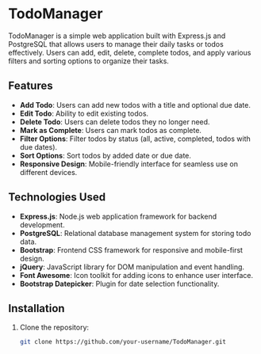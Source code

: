 # TodoManager

TodoManager is a simple web application built with Express.js and PostgreSQL that allows users to manage their daily tasks or todos effectively. Users can add, edit, delete, complete todos, and apply various filters and sorting options to organize their tasks.

## Features

- **Add Todo**: Users can add new todos with a title and optional due date.
- **Edit Todo**: Ability to edit existing todos.
- **Delete Todo**: Users can delete todos they no longer need.
- **Mark as Complete**: Users can mark todos as complete.
- **Filter Options**: Filter todos by status (all, active, completed, todos with due dates).
- **Sort Options**: Sort todos by added date or due date.
- **Responsive Design**: Mobile-friendly interface for seamless use on different devices.

## Technologies Used

- **Express.js**: Node.js web application framework for backend development.
- **PostgreSQL**: Relational database management system for storing todo data.
- **Bootstrap**: Frontend CSS framework for responsive and mobile-first design.
- **jQuery**: JavaScript library for DOM manipulation and event handling.
- **Font Awesome**: Icon toolkit for adding icons to enhance user interface.
- **Bootstrap Datepicker**: Plugin for date selection functionality.

## Installation

1. Clone the repository:
   ```bash
   git clone https://github.com/your-username/TodoManager.git
